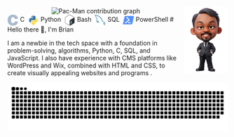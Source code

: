 <img align="right" src="mycartoon.png.png" width="100" />
<div align="center">
  <picture>
    <source media="(prefers-color-scheme: dark)" srcset="https://raw.githubusercontent.com/Kbryaann/Kbryaann/output/pacman-contribution-graph-dark.svg">
    <source media="(prefers-color-scheme: light)" srcset="https://raw.githubusercontent.com/Kbryaann/Kbryaann/output/pacman-contribution-graph.svg">
    <img alt="Pac-Man contribution graph" src="https://raw.githubusercontent.com/Kbryaann/Kbryaann/output/pacman-contribution-graph.svg">
  </picture>
</div>
<span>
  <img src="https://raw.githubusercontent.com/devicons/devicon/master/icons/c/c-original.svg" width="25" style="vertical-align: middle;"/> C&nbsp;
  <img src="https://raw.githubusercontent.com/devicons/devicon/master/icons/python/python-original.svg" width="25" style="vertical-align: middle;"/> Python&nbsp;
  <img src="https://raw.githubusercontent.com/devicons/devicon/master/icons/bash/bash-original.svg" width="25" style="vertical-align: middle;"/> Bash&nbsp;
  <img src="https://raw.githubusercontent.com/devicons/devicon/master/icons/mysql/mysql-original.svg" width="25" style="vertical-align: middle;"/> SQL&nbsp;
  <img src="https://raw.githubusercontent.com/devicons/devicon/master/icons/powershell/powershell-original.svg" width="25" style="vertical-align: middle;"/> PowerShell
</span>
# Hello there 👋, I'm Brian   

I am a newbie in the tech space with a foundation in problem-solving, algorithms, Python, C, SQL, and JavaScript.
I also have experience with CMS platforms like WordPress and Wix, combined with HTML and CSS, to create visually 
appealing websites and programs .


![Pac-Man Dark Mode Graph](https://raw.githubusercontent.com/Kbryaann/Kbryaann/main/output/pacman-contribution-graph-dark.svg)








<!--
**Kbryaann/Kbryaann** is a ✨ _special_ ✨ repository because its `README.md` (this file) appears on your GitHub profile.

Here are some ideas to get you started:

- 🔭 I’m currently working on ...
- 🌱 I’m currently learning ...
- 👯 I’m looking to collaborate on ...
- 🤔 I’m looking for help with ...
- 💬 Ask me about ...
- 📫 How to reach me: ...
- 😄 Pronouns: ...
- ⚡ Fun fact: ...
-->
